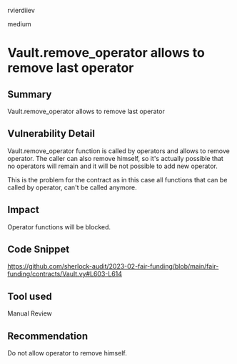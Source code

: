 rvierdiiev

medium

# Vault.remove_operator allows to remove last operator

## Summary
Vault.remove_operator allows to remove last operator
## Vulnerability Detail
Vault.remove_operator function is called by operators and allows to remove operator.
The caller can also remove himself, so it's actually possible that no operators will remain and it will be not possible to add new operator. 

This is the problem for the contract as in this case all functions that can be called by operator, can't be called anymore.
## Impact
Operator functions will be blocked.
## Code Snippet
https://github.com/sherlock-audit/2023-02-fair-funding/blob/main/fair-funding/contracts/Vault.vy#L603-L614
## Tool used

Manual Review

## Recommendation
Do not allow operator to remove himself.